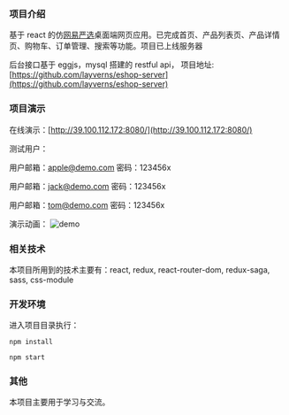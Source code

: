 ### 项目介绍

基于 react 的仿[网易严选](https://you.163.com/)桌面端网页应用。已完成首页、产品列表页、产品详情页、购物车、订单管理、搜索等功能。项目已上线服务器

后台接口基于 eggjs，mysql 搭建的 restful api， 项目地址: [https://github.com/layverns/eshop-server](https://github.com/layverns/eshop-server)

### 项目演示

在线演示：[http://39.100.112.172:8080/](http://39.100.112.172:8080/)

测试用户：

用户邮箱：apple@demo.com 密码：123456x

用户邮箱：jack@demo.com 密码：123456x

用户邮箱：tom@demo.com 密码：123456x

演示动画：
![demo](http://39.100.112.172/public/preview.gif)

### 相关技术

本项目所用到的技术主要有：react, redux, react-router-dom, redux-saga, sass, css-module

### 开发环境

进入项目目录执行：

`npm install`

`npm start`

### 其他

本项目主要用于学习与交流。

